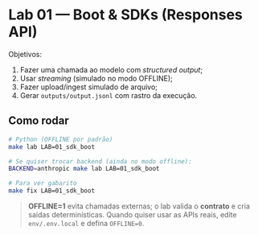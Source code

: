 # Lab 01 — Boot & SDKs (Responses API)

Objetivos:
1) Fazer uma chamada ao modelo com *structured output*;
2) Usar *streaming* (simulado no modo OFFLINE);
3) Fazer upload/ingest simulado de arquivo;
4) Gerar `outputs/output.jsonl` com rastro da execução.

## Como rodar
```bash
# Python (OFFLINE por padrão)
make lab LAB=01_sdk_boot

# Se quiser trocar backend (ainda no modo offline):
BACKEND=anthropic make lab LAB=01_sdk_boot

# Para ver gabarito
make fix LAB=01_sdk_boot
```

> **OFFLINE=1** evita chamadas externas; o lab valida o **contrato** e cria saídas
determinísticas. Quando quiser usar as APIs reais, edite `env/.env.local` e defina `OFFLINE=0`.

